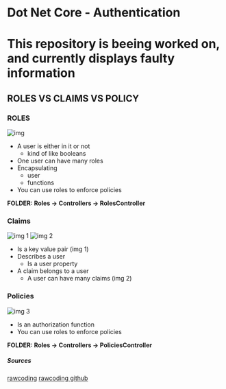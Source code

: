 # Dot Net Core - Authentication
# This repository is beeing worked on, and currently displays faulty information


## ROLES VS CLAIMS VS POLICY


### ROLES
![img](https://imagizer.imageshack.com/img924/1177/Mo6RmT.png)
- A user is either in it or not
  - kind of like booleans
- One user can have many roles
- Encapsulating
  - user
  - functions
- You can use roles to enforce policies

**FOLDER: Roles -> Controllers -> RolesController**
### Claims

![img 1](https://imagizer.imageshack.com/img924/7936/e2w9FQ.png)
![img 2](https://imagizer.imageshack.com/img923/5056/qMntBB.png)
- Is a key value pair (img 1)
- Describes a user
	- Is a user property
- A claim belongs to a user
  - A user can have many claims (img 2)

### Policies
![img 3](https://imagizer.imageshack.com/img922/2243/3beoNB.png)
- Is an authorization function
- You can use roles to enforce policies

**FOLDER: Roles -> Controllers -> PoliciesController**


##### Sources
[rawcoding](https://www.youtube.com/watch?v=cbtK3U2aOlg)
[rawcoding github](https://www.youtube.com/redirect?q=https%3A%2F%2Fgithub.com%2FT0shik%2Faspnetcore3-authentication&redir_token=rkrQ8qoh4X3vRg3rm_v0fh4UYQ58MTU4NzM5NjY0MEAxNTg3MzEwMjQw&event=video_description&v=IjbtWPXVJGw)
